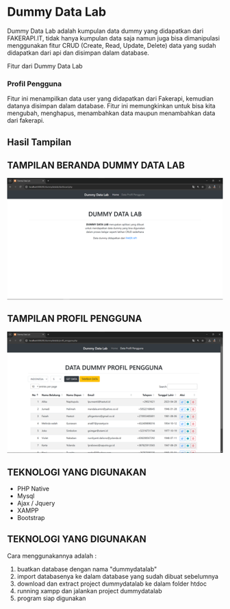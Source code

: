 # Dummy Data Lab

Dummy Data Lab adalah kumpulan data dummy yang didapatkan dari FAKERAPI.IT, tidak hanya kumpulan data saja namun juga bisa dimanipulasi menggunakan fitur CRUD (Create, Read, Update, Delete) data yang sudah didapatkan dari api dan disimpan dalam database.

Fitur dari Dummy Data Lab

### Profil Pengguna

Fitur ini menampilkan data user yang didapatkan dari Fakerapi, kemudian datanya disimpan dalam database.
Fitur ini memungkinkan untuk bisa kita mengubah, menghapus, menambahkan data maupun menambahkan data dari fakerapi.

## Hasil Tampilan

## TAMPILAN BERANDA DUMMY DATA LAB

![GAMBAR BERANDA](image/beranda.png) <!-- Ganti dengan path ke gambar beranda Anda -->

## TAMPILAN PROFIL PENGGUNA

![GAMBAR PROFIL PENGGUNA](image/user.png) <!-- Ganti dengan path ke gambar kalkulator umur Anda -->

## TEKNOLOGI YANG DIGUNAKAN

- PHP Native
- Mysql
- Ajax / Jquery
- XAMPP
- Bootstrap

## TEKNOLOGI YANG DIGUNAKAN

Cara menggunakannya adalah :

1. buatkan database dengan nama "dummydatalab"
2. import databasenya ke dalam database yang sudah dibuat sebelumnya
3. download dan extract project dummydatalab ke dalam folder htdoc
4. running xampp dan jalankan project dummydatalab
5. program siap digunakan
